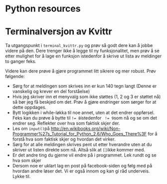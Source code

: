 # Python resources

# Terminalversjon av Kvittr

Ta utgangspunkt i ``terminal_kvittr.py`` og prøv så godt dere kan å jobbe videre på den. Dere trenger ikke å legge til ny funksjonalitet, men prøv å se etter mulighet for å lage en funksjon istedenfor å skrive ut lista av meldinger to ganger feks.

Videre kan dere prøve å gjøre programmet litt sikrere og mer robust. Prøv følgende:

* Sørg for at meldingen som skrives inn er kun 140 tegn langt (Denne er vanskelig og krever en del forståelse)
* Hvis jeg skriver inn et menyvalg som ikke støttes (1, 2 og 3 er støttet nå) så bør jeg få beskjed om det. Prøv å gjøre endringer som sørger for at dette oppdages.
* Bytt logikken i while-løkka til noe annet, uten at det endrer oppførsel. Feks kan du prøve å bytte til ``!= 8``istedenfor `` != 9``som nå og se om det endrer seg. Reflekter over hva som faktisk skjer der.
* Les om ``input()``på http://en.wikibooks.org/wiki/Non-Programmer%27s_Tutorial_for_Python_2.6/Who_Goes_There%3F for å forstå hva som faktisk skjer og hvordan det virker.
* Sørg for at alle meldingen skrives pent ut etter hverandre uten at du skriver ut listen direkte som nå. Altså slik at ``[]``ikke kommer med.
* Er det andre ting du gjerne vil endre på i programmet. Lek rundt og se hva som skjer
* Dersom noe er uklart lag en post på facebook-siden og følg med på hvordan andre løser det. Vi er også innom og kan gi råd underveis. Lykke til.

